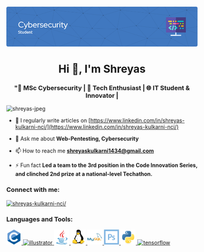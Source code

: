 ![Header](./git_final.png)
<h1 align="center">Hi 👋, I'm Shreyas</h1>
<h3 align="center">"🔐 MSc Cybersecurity | 🚀 Tech Enthusiast | 🌐 IT Student & Innovator |</h3>

<p align="left"> <img src="https://komarev.com/ghpvc/?username=shreyas-jpeg&label=Profile%20views&color=0e75b6&style=flat" alt="shreyas-jpeg" /> </p>

- 📝 I regularly write articles on [https://www.linkedin.com/in/shreyas-kulkarni-nci/](https://www.linkedin.com/in/shreyas-kulkarni-nci/)

- 💬 Ask me about **Web-Pentesting, Cybersecurity**

- 📫 How to reach me **shreyaskulkarni1434@gmail.com**

- ⚡ Fun fact **Led a team to the 3rd position in the Code Innovation Series, and clinched 2nd prize at a national-level Techathon.**

<h3 align="left">Connect with me:</h3>
<p align="left">
<a href="https://linkedin.com/in/shreyas-kulkarni-nci/" target="blank"><img align="center" src="https://raw.githubusercontent.com/rahuldkjain/github-profile-readme-generator/master/src/images/icons/Social/linked-in-alt.svg" alt="shreyas-kulkarni-nci/" height="30" width="40" /></a>
</p>

<h3 align="left">Languages and Tools:</h3>
<p align="left"> <a href="https://www.cprogramming.com/" target="_blank" rel="noreferrer"> <img src="https://raw.githubusercontent.com/devicons/devicon/master/icons/c/c-original.svg" alt="c" width="40" height="40"/> </a> <a href="https://www.adobe.com/in/products/illustrator.html" target="_blank" rel="noreferrer"> <img src="https://www.vectorlogo.zone/logos/adobe_illustrator/adobe_illustrator-icon.svg" alt="illustrator" width="40" height="40"/> </a> <a href="https://www.java.com" target="_blank" rel="noreferrer"> <img src="https://raw.githubusercontent.com/devicons/devicon/master/icons/java/java-original.svg" alt="java" width="40" height="40"/> </a> <a href="https://www.linux.org/" target="_blank" rel="noreferrer"> <img src="https://raw.githubusercontent.com/devicons/devicon/master/icons/linux/linux-original.svg" alt="linux" width="40" height="40"/> </a> <a href="https://www.mysql.com/" target="_blank" rel="noreferrer"> <img src="https://raw.githubusercontent.com/devicons/devicon/master/icons/mysql/mysql-original-wordmark.svg" alt="mysql" width="40" height="40"/> </a> <a href="https://www.photoshop.com/en" target="_blank" rel="noreferrer"> <img src="https://raw.githubusercontent.com/devicons/devicon/master/icons/photoshop/photoshop-line.svg" alt="photoshop" width="40" height="40"/> </a> <a href="https://www.python.org" target="_blank" rel="noreferrer"> <img src="https://raw.githubusercontent.com/devicons/devicon/master/icons/python/python-original.svg" alt="python" width="40" height="40"/> </a> <a href="https://www.tensorflow.org" target="_blank" rel="noreferrer"> <img src="https://www.vectorlogo.zone/logos/tensorflow/tensorflow-icon.svg" alt="tensorflow" width="40" height="40"/> </a> </p>

